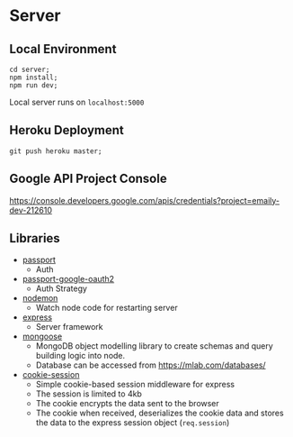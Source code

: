 # Server

## Local Environment
```
cd server;
npm install;
npm run dev;
```

Local server runs on `localhost:5000`

## Heroku Deployment
```
git push heroku master;
```

## Google API Project Console
https://console.developers.google.com/apis/credentials?project=emaily-dev-212610

## Libraries
- [passport](http://www.passportjs.org/)
    - Auth
- [passport-google-oauth2](https://github.com/jaredhanson/passport-google-oauth2)
    - Auth Strategy
- [nodemon](https://github.com/remy/nodemon)
    - Watch node code for restarting server
- [express](https://expressjs.com/)
    - Server framework
- [mongoose](http://mongoosejs.com/)
    - MongoDB object modelling library to create schemas and query building logic into node.
    - Database can be accessed from https://mlab.com/databases/
- [cookie-session](https://github.com/expressjs/cookie-session)
    - Simple cookie-based session middleware for express
    - The session is limited to 4kb
    - The cookie encrypts the data sent to the browser
    - The cookie when received, deserializes the cookie data and stores the data to the express session object (`req.session`)